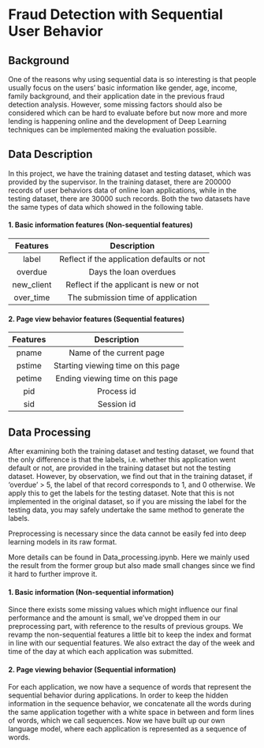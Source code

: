 # Fraud Detection with Sequential User Behavior

## Background
One of the reasons why using sequential data is so interesting is that people usually focus on the users’ basic information like gender, age, income, family background, and their application date in the  previous fraud detection analysis. However, some missing factors should also be considered which can be hard to evaluate before but now more and more lending is happening online and the development of Deep Learning techniques can be implemented making the evaluation possible. 

## Data Description
In this project, we have the training dataset and testing dataset, which was provided by the  supervisor. In the training dataset, there are 200000 records of user behaviors data of online loan  applications, while in the testing dataset, there are 30000 such records. Both the two datasets have  the same types of data which showed in the following table. 

#### 1. Basic information features (Non-sequential features)  

| Features | Description |
|:--:|:--:|
| label | Reflect if the application defaults or not |
| overdue | Days the loan overdues |
| new_client | Reflect if the applicant is new or not |
| over_time | The submission time of application |

#### 2. Page view behavior features (Sequential features) 

| Features | Description |
|:--:|:--:|
| pname | Name of the current page |
| pstime | Starting viewing time on this page  |
| petime | Ending viewing time on this page |
| pid | Process id |
| sid | Session id |

## Data Processing

After examining both the  training dataset and testing dataset, we found that the only difference is  that the labels, i.e. whether this application went default or not, are provided in the training  dataset but not the testing dataset. However, by observation, we find out that in the training  dataset, if ‘overdue’ > 5, the label of that record corresponds to 1, and 0 otherwise. We apply this  to get the labels for the testing dataset. Note that this is not implemented in the original dataset,  so if you are missing the label for the testing data, you may safely undertake the same method to  generate the labels. 

Preprocessing  is necessary since the data cannot be easily fed into deep learning models in its raw format.

More details can be found in Data_processing.ipynb. Here we mainly used the result from the former group but also made small changes since we find it hard to further improve it.

#### 1. Basic information (Non-sequential information)

Since there exists some missing values which might influence our final performance and the amount is small, we’ve dropped them in our preprocessing part, with reference to the results of previous groups. We revamp the non-sequential features a  little bit to keep the index and format in line with our sequential features. We also extract the day of the week and time of the day at which each application was submitted. 

#### 2. Page viewing behavior (Sequential information)

For each application, we now have a sequence of words that represent the sequential behavior  during applications. In order to keep the hidden information in the sequence behavior, we  concatenate all the words during the same application together with a white space in between  and form lines of words, which we call sequences. Now we have built up our own language  model, where each application is represented as a sequence of words. 


